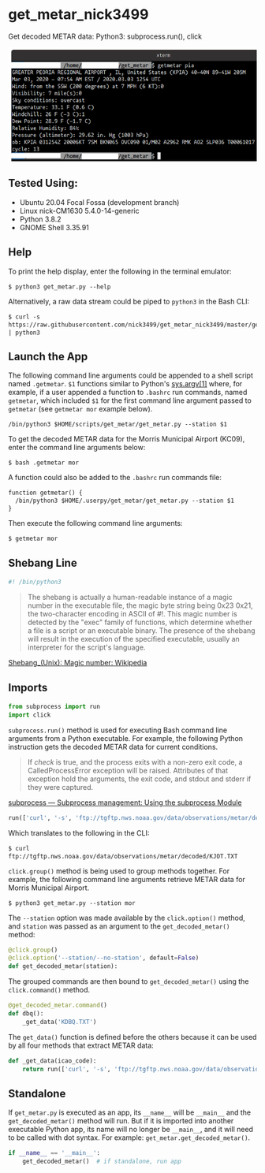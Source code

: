 # get_metar_nick3499
Get decoded METAR data: Python3: subprocess.run(), click

![screen capture](screen_capture.png)

## Tested Using:

- Ubuntu 20.04 Focal Fossa (development branch)
- Linux nick-CM1630 5.4.0-14-generic
- Python 3.8.2
- GNOME Shell 3.35.91

## Help

To print the help display, enter the following in the terminal emulator:

```shell
$ python3 get_metar.py --help
```

Alternatively, a raw data stream could be piped to `python3` in the Bash CLI:

```
$ curl -s https://raw.githubusercontent.com/nick3499/get_metar_nick3499/master/get_metar.py | python3
```

## Launch the App

The following command line arguments could be appended to a shell script named `.getmetar`. `$1` functions similar to Python's [sys.argv[1]](https://docs.python.org/3/library/sys.html#sys.argv) where, for example, if a user appended a function to `.bashrc` run commands, named `getmetar`, which included `$1` for the first command line argument passed to `getmetar` (see `getmetar mor` example below).

```shell
/bin/python3 $HOME/scripts/get_metar/get_metar.py --station $1
```

To get the decoded METAR data for the Morris Municipal Airport (KC09), enter the command line arguments below:

```shell
$ bash .getmetar mor
```

A function could also be added to the `.bashrc` run commands file:

```shell
function getmetar() {
  /bin/python3 $HOME/.userpy/get_metar/get_metar.py --station $1
}
```

Then execute the following command line arguments:

```shell
$ getmetar mor
```

## Shebang Line

```python
#! /bin/python3
```

>The shebang is actually a human-readable instance of a magic number in the executable file, the magic byte string being 0x23 0x21, the two-character encoding in ASCII of #!. This magic number is detected by the "exec" family of functions, which determine whether a file is a script or an executable binary. The presence of the shebang will result in the execution of the specified executable, usually an interpreter for the script's language.

[Shebang_(Unix): Magic number: Wikipedia](https://en.wikipedia.org/wiki/Shebang_(Unix)#Magic_number)

## Imports

```python
from subprocess import run
import click
```

`subprocess.run()` method is used for executing Bash command line arguments from a Python executable. For example, the following Python instruction gets the decoded METAR data for current conditions.

>If _check_ is true, and the process exits with a non-zero exit code, a CalledProcessError exception will be raised. Attributes of that exception hold the arguments, the exit code, and stdout and stderr if they were captured.

[subprocess — Subprocess management: Using the subprocess Module](https://docs.python.org/3/library/subprocess.html#using-the-subprocess-module)

```python
run(['curl', '-s', 'ftp://tgftp.nws.noaa.gov/data/observations/metar/decoded/KJOT.TXT'], check=True)
```

Which translates to the following in the CLI:

```shell
$ curl ftp://tgftp.nws.noaa.gov/data/observations/metar/decoded/KJOT.TXT
```

`click.group()` method is being used to group methods together. For example, the following command line arguments retrieve METAR data for Morris Municipal Airport.

```shell
$ python3 get_metar.py --station mor
```

The `--station` option was made available by the `click.option()` method, and `station` was passed as an argument to the `get_decoded_metar()` method:

```python
@click.group()
@click.option('--station/--no-station', default=False)
def get_decoded_metar(station):
```

The grouped commands are then bound to `get_decoded_metar()` using the `click.command()` method.

```python
@get_decoded_metar.command()
def dbq():
    _get_data('KDBQ.TXT')
```

The `get_data()` function is defined before the others because it can be used by all four methods that extract METAR data:

```python
def _get_data(icao_code):
    return run(['curl', '-s', 'ftp://tgftp.nws.noaa.gov/data/observations/metar/decoded/' + icao_code], check=True)
```

## Standalone

If `get_metar.py` is executed as an app, its `__name__` will be `__main__` and the `get_decoded_metar()` method will run. But if it is imported into another executable Python app, its name will no longer be `__main__`, and it will need to be called with dot syntax. For example: `get_metar.get_decoded_metar()`.

```python
if __name__ == '__main__':
    get_decoded_metar()  # if standalone, run app
```
